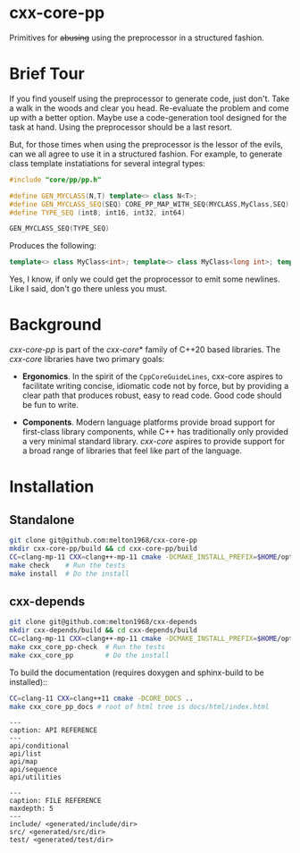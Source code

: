 
# cxx-core-pp

Primitives for ~~abusing~~ using the preprocessor in a structured fashion.

# Brief Tour

If you find youself using the preprocessor to generate code, just
don't. Take a walk in the woods and clear you head. Re-evaluate the
problem and come up with a better option. Maybe use a code-generation
tool designed for the task at hand. Using the preprocessor should be a
last resort.

But, for those times when using the preprocessor is the lessor of the
evils, can we all agree to use it in a structured fashion. For
example, to generate class template instatiations for several integral
types:

```c++
#include "core/pp/pp.h"

#define GEN_MYCLASS(N,T) template<> class N<T>;
#define GEN_MYCLASS_SEQ(SEQ) CORE_PP_MAP_WITH_SEQ(MYCLASS,MyClass,SEQ)
#define TYPE_SEQ (int8, int16, int32, int64)

GEN_MYCLASS_SEQ(TYPE_SEQ)
```

Produces the following:

```c++
template<> class MyClass<int>; template<> class MyClass<long int>; template<> class MyClass<unsigned int>;
```

Yes, I know, if only we could get the proprocessor to emit some
newlines. Like I said, don't go there unless you must.

# Background

*cxx-core-pp* is part of the *cxx-core** family of C++20 based
libraries. The *cxx-core* libraries have two primary goals:

- **Ergonomics**. In the spirit of the `CppCoreGuideLines`, cxx-core
  aspires to facilitate writing concise, idiomatic code not by force,
  but by providing a clear path that produces robust, easy to read
  code. Good code should be fun to write.
  
- **Components**. Modern language platforms provide broad support for
  first-class library components, while C++ has traditionally only
  provided a very minimal standard library. *cxx-core* aspires to
  provide support for a broad range of libraries that feel like part
  of the language.

# Installation

## Standalone

```bash
git clone git@github.com:melton1968/cxx-core-pp
mkdir cxx-core-pp/build && cd cxx-core-pp/build
CC=clang-mp-11 CXX=clang++-mp-11 cmake -DCMAKE_INSTALL_PREFIX=$HOME/opt ..
make check    # Run the tests
make install  # Do the install
```

## cxx-depends

```bash
git clone git@github.com:melton1968/cxx-depends
mkdir cxx-depends/build && cd cxx-depends/build
CC=clang-mp-11 CXX=clang++-mp-11 cmake -DCMAKE_INSTALL_PREFIX=$HOME/opt -DCORE_TESTS=ON ..
make cxx_core_pp-check  # Run the tests
make cxx_core_pp        # Do the install
```

To build the documentation (requires doxygen and sphinx-build to be installed)::

```bash
CC=clang-11 CXX=clang++11 cmake -DCORE_DOCS ..
make cxx_core_pp_docs # root of html tree is docs/html/index.html
```

```{toctree}
---
caption: API REFERENCE
---
api/conditional
api/list
api/map
api/sequence
api/utilities
```

```{toctree}
---
caption: FILE REFERENCE
maxdepth: 5
---
include/ <generated/include/dir>
src/ <generated/src/dir>
test/ <generated/test/dir>
```
